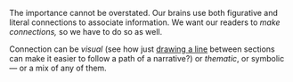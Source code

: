 The importance cannot be overstated. Our brains use both figurative and literal connections to associate information. We want our readers to _make connections,_ so we have to do so as well.

Connection can be _visual_ (see how just [drawing a line](https://data.world/) between sections can make it easier to follow a path of a narrative?) or _thematic_, or symbolic — or a mix of any of them.